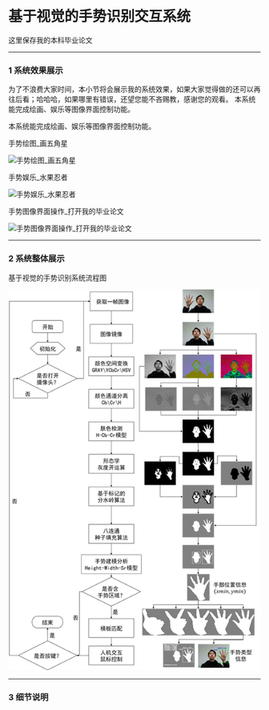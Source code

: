 # 基于视觉的手势识别交互系统
这里保存我的本科毕业论文

---

### 1 系统效果展示
为了不浪费大家时间，本小节将会展示我的系统效果，如果大家觉得做的还可以再往后看；哈哈哈，如果哪里有错误，还望您能不吝赐教，感谢您的观看。
本系统能完成绘画、娱乐等图像界面控制功能。

本系统能完成绘画、娱乐等图像界面控制功能。

手势绘图_画五角星

![手势绘图_画五角星](IMG/001手势绘图_画五角星.gif)

手势娱乐_水果忍者

![手势娱乐_水果忍者](IMG/002手势娱乐_水果忍者.gif)

手势图像界面操作_打开我的毕业论文

![手势图像界面操作_打开我的毕业论文](IMG/003手势图像界面操作_打开我的毕业论文.gif)

---

### 2 系统整体展示
基于视觉的手势识别系统流程图

![基于视觉的手势识别系统流程图](IMG/基于视觉的手势识别系统流程图.png)

---

### 3 细节说明

